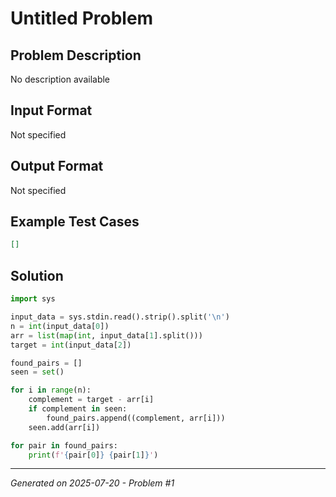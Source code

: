 # Untitled Problem

## Problem Description
No description available

## Input Format
Not specified

## Output Format
Not specified

## Example Test Cases
```json
[]
```

## Solution
```python
import sys

input_data = sys.stdin.read().strip().split('\n')
n = int(input_data[0])
arr = list(map(int, input_data[1].split()))
target = int(input_data[2])

found_pairs = []
seen = set()

for i in range(n):
    complement = target - arr[i]
    if complement in seen:
        found_pairs.append((complement, arr[i]))
    seen.add(arr[i])

for pair in found_pairs:
    print(f'{pair[0]} {pair[1]}')
```

---
*Generated on 2025-07-20 - Problem #1*